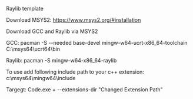   Raylib template

Download MSYS2:  https://www.msys2.org/#installation

Download GCC and Raylib via MSYS2

GCC: 
  pacman -S --needed base-devel mingw-w64-ucrt-x86_64-toolchain
	C:\msys64\ucrt64\bin

Raylib: 
  pacman -S mingw-w64-x86_64-raylib

To use add following include path to your c++ extension:
    c:\msys64\mingw64\include

 Targegt: Code.exe + --extensions-dir "Changed Extension Path" 
